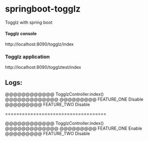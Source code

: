 # springboot-togglz
Togglz with spring boot 

#### Togglz console
http://localhost:8090/togglz/index


### Togglz application
http://localhost:8090/togglztest/index


##  Logs:

@@@@@@@@@@@@  TogglzController.index()  @@@@@@@@@@@@@
@@@@@@@@@   FEATURE_ONE Disable
@@@@@@@@@   FEATURE_TWO Disable

====================================

@@@@@@@@@@@@  TogglzController.index()  @@@@@@@@@@@@@
@@@@@@@@@   FEATURE_ONE Enable
@@@@@@@@@   FEATURE_TWO Disable


